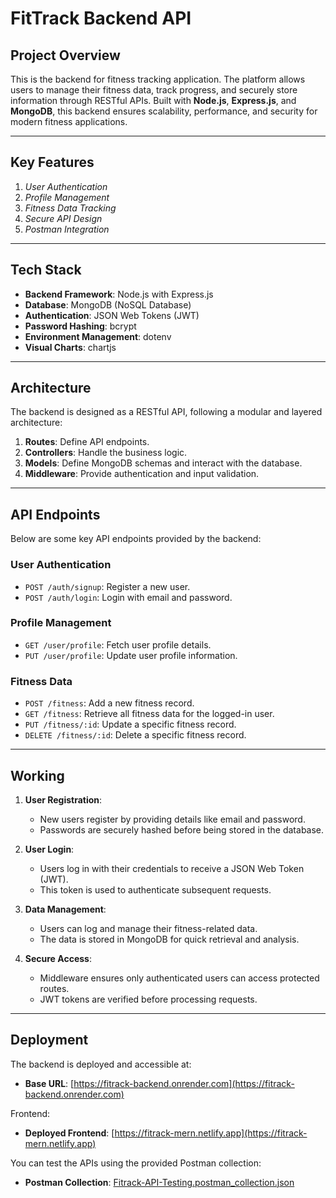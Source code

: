 # FitTrack Backend API

## Project Overview

This is the backend for fitness tracking application. The platform allows users to manage their fitness data, track progress, and securely store information through RESTful APIs. Built with **Node.js**, **Express.js**, and **MongoDB**, this backend ensures scalability, performance, and security for modern fitness applications.

---

## Key Features

1. *User Authentication*
2. *Profile Management*
3. *Fitness Data Tracking*
4. *Secure API Design*
5. *Postman Integration*

---

## Tech Stack

- **Backend Framework**: Node.js with Express.js
- **Database**: MongoDB (NoSQL Database)
- **Authentication**: JSON Web Tokens (JWT)
- **Password Hashing**: bcrypt
- **Environment Management**: dotenv
- **Visual Charts**: chartjs

---

## Architecture

The backend is designed as a RESTful API, following a modular and layered architecture:
1. **Routes**: Define API endpoints.
2. **Controllers**: Handle the business logic.
3. **Models**: Define MongoDB schemas and interact with the database.
4. **Middleware**: Provide authentication and input validation.

---

## API Endpoints

Below are some key API endpoints provided by the backend:

### User Authentication
- `POST /auth/signup`: Register a new user.
- `POST /auth/login`: Login with email and password.

### Profile Management
- `GET /user/profile`: Fetch user profile details.
- `PUT /user/profile`: Update user profile information.

### Fitness Data
- `POST /fitness`: Add a new fitness record.
- `GET /fitness`: Retrieve all fitness data for the logged-in user.
- `PUT /fitness/:id`: Update a specific fitness record.
- `DELETE /fitness/:id`: Delete a specific fitness record.

---

## Working

1. **User Registration**:
   - New users register by providing details like email and password.
   - Passwords are securely hashed before being stored in the database.

2. **User Login**:
   - Users log in with their credentials to receive a JSON Web Token (JWT).
   - This token is used to authenticate subsequent requests.

3. **Data Management**:
   - Users can log and manage their fitness-related data.
   - The data is stored in MongoDB for quick retrieval and analysis.

4. **Secure Access**:
   - Middleware ensures only authenticated users can access protected routes.
   - JWT tokens are verified before processing requests.

---

## Deployment

The backend is deployed and accessible at:
- **Base URL**: [https://fitrack-backend.onrender.com](https://fitrack-backend.onrender.com)

Frontend:
- **Deployed Frontend**: [https://fitrack-mern.netlify.app](https://fitrack-mern.netlify.app)

You can test the APIs using the provided Postman collection:
- **Postman Collection**: [Fitrack-API-Testing.postman_collection.json](Fitrack-API-Testing.postman_collection.json)

